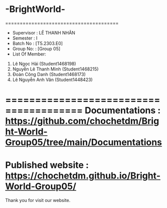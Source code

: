 # -BrightWorld-
=======================================
+ Supervisor		: LÊ THANH NHÂN
+ Semester		: I	
+ Batch No		: [T5.2303.E0]	
+ Group No:		: [Group 05]
+ List Of Member:
01. Lê Ngọc Hải 	        (Student1468198)
02. Nguyễn Lê Thanh Minh	(Student1468215)
03. Đoàn Công Danh	      (Student1468173)
04. Lê Nguyễn Anh Văn 		(Student1448423)
  
=======================================
Documentations : https://github.com/chochetdm/Bright-World-Group05/tree/main/Documentations
=======================================
Published website : https://chochetdm.github.io/Bright-World-Group05/
=======================================
Thank you for visit our website.
